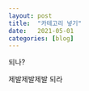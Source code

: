 ```yaml
---
layout: post
title:  "카테고리 넣기"
date:   2021-05-01
categories: [blog]
---
```


<p class="intro">되나?</p>

제발제발제발 되라
